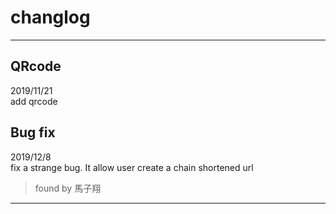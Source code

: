 # changlog 

---

## QRcode
2019/11/21  
add qrcode

## Bug fix
2019/12/8  
fix a strange bug. It allow user create a chain shortened url
> found by 馬子翔

---
